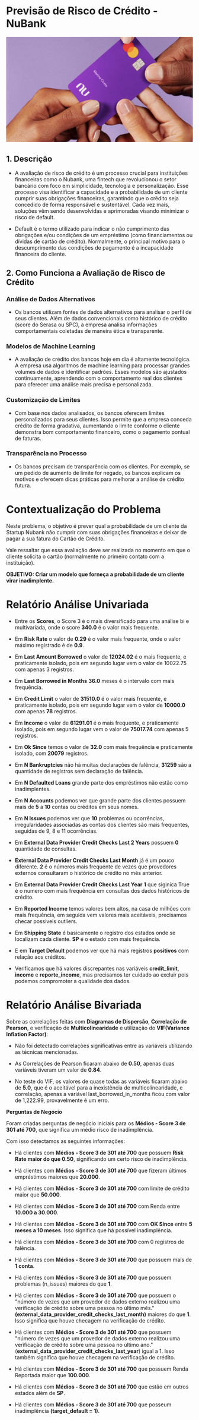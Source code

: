 # Previsão de Risco de Crédito - NuBank

![cartao_nubank](images/cartao-nubank.jpg)

## 1. Descrição 

- A avaliação de risco de crédito é um processo crucial para instituições financeiras como o Nubank, uma fintech que revolucionou o setor bancário com foco em simplicidade, tecnologia e personalização. Esse processo visa identificar a capacidade e a probabilidade de um cliente cumprir suas obrigações financeiras, garantindo que o crédito seja concedido de forma responsável e sustentável.
Cada vez mais, soluções vêm sendo desenvolvidas e aprimoradas visando minimizar o risco de default.

- Default é o termo utilizado para indicar o não cumprimento das obrigações e/ou condições de um empréstimo (como financiamentos ou dívidas de cartão de crédito). Normalmente, o principal motivo para o descumprimento das condições de pagamento é a incapacidade financeira do cliente.

## 2. Como Funciona a Avaliação de Risco de Crédito

### Análise de Dados Alternativos

- Os bancos utilizam fontes de dados alternativos para analisar o perfil de seus clientes. Além de dados convencionais como histórico de crédito (score do Serasa ou SPC), a empresa analisa informações comportamentais coletadas de maneira ética e transparente.

### Modelos de Machine Learning

- A avaliação de crédito dos bancos hoje em dia é altamente tecnológica. A empresa usa algoritmos de machine learning para processar grandes volumes de dados e identificar padrões. Esses modelos são ajustados continuamente, aprendendo com o comportamento real dos clientes para oferecer uma análise mais precisa e personalizada.

### Customização de Limites

- Com base nos dados analisados, os bancos oferecem limites personalizados para seus clientes. Isso permite que a empresa conceda crédito de forma gradativa, aumentando o limite conforme o cliente demonstra bom comportamento financeiro, como o pagamento pontual de faturas.

### Transparência no Processo

- Os bancos precisam de transparência com os clientes. Por exemplo, se um pedido de aumento de limite for negado, os bancos explicam os motivos e oferecem dicas práticas para melhorar a análise de crédito futura.

# Contextualização do Problema

Neste problema, o objetivo é prever qual a probabilidade de um cliente da Startup Nubank não cumprir com suas obrigações financeiras e deixar de pagar a sua fatura do Cartão de Crédito.

Vale ressaltar que essa avaliação deve ser realizada no momento em que o cliente solicita o cartão (normalmente no primeiro contato com a instituição).

**OBJETIVO: Criar um modelo que forneça a probabilidade de um cliente virar inadimplente.**

# Relatório Análise Univariada

- Entre os **Scores**, o Score 3 é o mais diversificado para uma análise bi e multivariada, onde o score **340.0** é o valor mais frequente.

- Em **Risk Rate** o valor de **0.29** é o valor mais frequente, onde o valor máximo registrado é de **0.9**.

- Em **Last Amount Borrowed** o valor de **12024.02** é o mais frequente, e praticamente isolado, pois em segundo lugar vem o valor de 10022.75 com apenas 3 registros.

- Em **Last Borrowed in Months** **36.0** meses é o intervalo com mais frequência.

- Em **Credit Limit** o valor de **31510.0** é o valor mais frequente, e praticamente isolado, pois em segundo lugar vem o valor de **10000.0** com apenas **78** registros.

- Em **Income** o valor de **61291.01** é o mais frequente, e praticamente isolado, pois em segundo lugar vem o valor de **75017.74** com apenas 5 registros.

- Em **Ok Since** temos o valor de **32.0** com mais frequência e praticamente isolado, com **20079** registros.

- Em **N Bankruptcies** não há muitas declarações de falência, **31259** são a quantidade de registros sem declaração de falência.

- Em **N Defaulted Loans** grande parte dos empréstimos não estão como inadimplentes.

- Em **N Accounts** podemos ver que grande parte dos clientes possuem mais de **5** a **10** contas ou créditos em seus nomes.

- Em **N Issues** podemos ver que **10** problemas ou ocorrências, irregularidades associadas as contas dos clientes são mais frequentes, seguidas de 9, 8 e 11 ocorrências.

- Em **External Data Provider Credit Checks Last 2 Years** possuem **0** quantidade de consultas.

- **External Data Provider Credit Checks Last Month** já é um pouco diferente. **2** é o números mais frequente de vezes que provedores externos consultaram o histórico de crédito no mês anterior.

- Em **External Data Provider Credit Checks Last Year** **1** que siginica True é o numero com mais frequência em consultas dos dados históricos de crédito.

- Em **Reported Income** temos valores bem altos, na casa de milhões com mais frequência, em seguida vem valores mais aceitáveis, precisamos checar possiveis outliers.

- Em **Shipping State** é basicamente o registro dos estados onde se localizam cada cliente. **SP** é o estado com mais frequência.

- E em **Target Default** podemos ver que há mais registros **positivos** com relação aos créditos.

- Verificamos que  há valores discrepantes nas variáveis **credit_limit**, **income** e **reporte_income**, mas precisamos ter cuidado ao excluir pois podemos compromoter a qualidade dos dados.

# Relatório Análise Bivariada

Sobre as correlações feitas com **Diagramas de Dispersão**, **Correlação de Pearson**, e verificação de **Multicolinearidade** e utilização do **VIF(Variance Inflation Factor)**:

- Não foi detectado correlações significativas entre as variáveis utilizando as técnicas mencionadas. 

- As Correlações de Pearson ficaram abaixo de **0.50**, apenas duas variáveis tiveram um valor de **0.84**. 

- No teste do VIF, os valores de quase todas as variáveis ficaram abaixo de **5.0**, que é o aceitável para a inexistência de multicolinearidade, e correlação, apenas a variável last_borrowed_in_months ficou com valor de 1,222.99, provavelmente é um erro.


**Perguntas de Negócio**

Foram criadas perguntas de negócio iniciais para os ****Médios - Score 3 de 301 até 700****, que significa um médio risco de inadimplência. 

Com isso detectamos as seguintes informações:

- Há clientes com **Médios - Score 3 de 301 até 700** que possuem **Risk Rate maior do que 0.50**, significando um certo risco de inadimplência.

- Há clientes com **Médios - Score 3 de 301 até 700** que fizeram últimos empréstimos maiores que **20.000**.

- Há clientes com **Médios - Score 3 de 301 até 700** com limite de crédito maior que **50.000**.

- Há clientes com **Médios - Score 3 de 301 até 700** com Renda entre **10.000 a 30.000**.

- Há clientes com **Médios - Score 3 de 301 até 700** com **OK Since** entre **5 meses a 10 meses**. Isso significa que há possível inadimplência.

- Há clientes com **Médios - Score 3 de 301 até 700** com 0 registros de falência.

- Há clientes com **Médios - Score 3 de 301 até 700** que possuem mais de **1 conta**.

- Há clientes com **Médios - Score 3 de 301 até 700** que possuem problemas (n_issues) maiores do que **1**.

- Há clientes com **Médios - Score 3 de 301 até 700** que possuem o "número de vezes que um provedor de dados externo realizou uma verificação de crédito sobre uma pessoa no último mês."**(external_data_provider_credit_checks_last_month)** maiores do que **1**. Isso significa que houve checagem na verificação de crédito.

- Há clientes com **Médios - Score 3 de 301 até 700** que possuem "número de vezes que um provedor de dados externo realizou uma verificação de crédito sobre uma pessoa no último ano."(**external_data_provider_credit_checks_last_year**) igual a 1. Isso também significa que houve checagem na verificação de crédito.

- Há clientes com **Médios - Score 3 de 301 até 700** que possuem Renda Reportada maior que **100.000**.

- Há clientes com **Médios - Score 3 de 301 até 700** que estão em outros estados além de **SP**.

- Há clientes com **Médios - Score 3 de 301 até 700** que posseum inadimplência **(target_default = 1)**.
